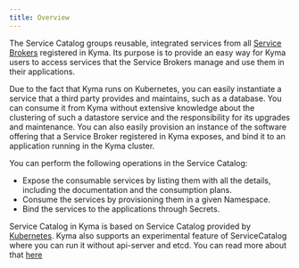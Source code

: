 ```yaml
---
title: Overview
---
```


The Service Catalog groups reusable, integrated services from all [Service Brokers](#service-brokers-overview) registered in Kyma. Its purpose is to provide an easy way for Kyma users to access services that the Service Brokers manage and use them in their applications.

Due to the fact that Kyma runs on Kubernetes, you can easily instantiate a service that a third party provides and maintains, such as a database. You can consume it from Kyma without extensive knowledge about the clustering of such a datastore service and the responsibility for its upgrades and maintenance. You can also easily provision an instance of the software offering that a Service Broker registered in Kyma exposes, and bind it to an application running in the Kyma cluster.

You can perform the following operations in the Service Catalog:

- Expose the consumable services by listing them with all the details, including the documentation and the consumption plans.
- Consume the services by provisioning them in a given Namespace.
- Bind the services to the applications through Secrets.

Service Catalog in Kyma is based on Service Catalog provided by [Kubernetes](https://github.com/kubernetes-incubator/service-catalog).
Kyma also supports an experimental feature of ServiceCatalog where you can run it without api-server and etcd. You can read more about that [here](#experimental-features)


